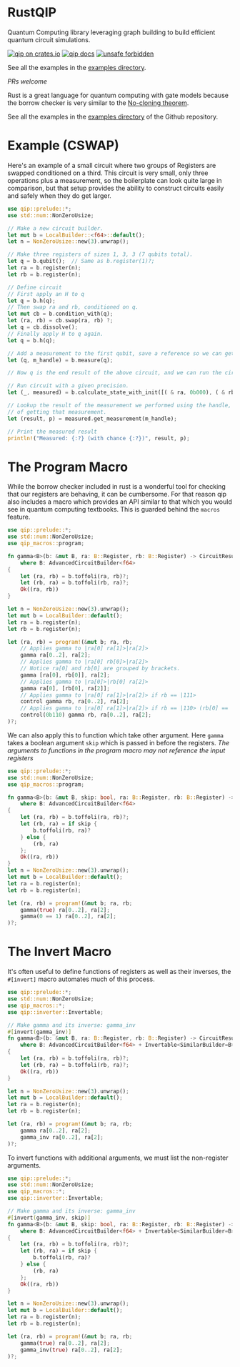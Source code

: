 # RustQIP

Quantum Computing library leveraging graph building to build efficient quantum circuit simulations.

[![qip on crates.io](https://img.shields.io/crates/v/qip.svg)](https://crates.io/crates/qip)
[![qip docs](https://img.shields.io/badge/docs-docs.rs-orange.svg)](https://docs.rs/qip)
[![unsafe forbidden](https://img.shields.io/badge/unsafe-forbidden-success.svg)](https://github.com/rust-secure-code/safety-dance/)

See all the examples in the [examples directory](https://github.com/Renmusxd/RustQIP/tree/master/examples).

*PRs welcome*

Rust is a great language for quantum computing with gate models because the borrow checker
is very similar to the [No-cloning theorem](https://wikipedia.org/wiki/No-cloning_theorem).

See all the examples in the [examples directory](https://github.com/Renmusxd/RustQIP/tree/master/examples) of the Github
repository.

# Example (CSWAP)

Here's an example of a small circuit where two groups of Registers are swapped conditioned on a
third. This circuit is very small, only three operations plus a measurement, so the boilerplate
can look quite large in comparison, but that setup provides the ability to construct circuits
easily and safely when they do get larger.

```rust
use qip::prelude::*;
use std::num::NonZeroUsize;

// Make a new circuit builder.
let mut b = LocalBuilder::<f64>::default();
let n = NonZeroUsize::new(3).unwrap();

// Make three registers of sizes 1, 3, 3 (7 qubits total).
let q = b.qubit();  // Same as b.register(1)?;
let ra = b.register(n);
let rb = b.register(n);

// Define circuit
// First apply an H to q
let q = b.h(q);
// Then swap ra and rb, conditioned on q.
let mut cb = b.condition_with(q);
let (ra, rb) = cb.swap(ra, rb) ?;
let q = cb.dissolve();
// Finally apply H to q again.
let q = b.h(q);

// Add a measurement to the first qubit, save a reference so we can get the result later.
let (q, m_handle) = b.measure(q);

// Now q is the end result of the above circuit, and we can run the circuit by referencing it.

// Run circuit with a given precision.
let (_, measured) = b.calculate_state_with_init([( & ra, 0b000), ( & rb, 0b001)]);

// Lookup the result of the measurement we performed using the handle, and the probability
// of getting that measurement.
let (result, p) = measured.get_measurement(m_handle);

// Print the measured result
println!("Measured: {:?} (with chance {:?})", result, p);
```

# The Program Macro

While the borrow checker included in rust is a wonderful tool for checking that our registers
are behaving, it can be cumbersome. For that reason qip also includes a macro which provides an
API similar to that which you would see in quantum computing textbooks.
This is guarded behind the `macros` feature.

```rust
use qip::prelude::*;
use std::num::NonZeroUsize;
use qip_macros::program;

fn gamma<B>(b: &mut B, ra: B::Register, rb: B::Register) -> CircuitResult<(B::Register, B::Register)>
    where B: AdvancedCircuitBuilder<f64>
{
    let (ra, rb) = b.toffoli(ra, rb)?;
    let (rb, ra) = b.toffoli(rb, ra)?;
    Ok((ra, rb))
}

let n = NonZeroUsize::new(3).unwrap();
let mut b = LocalBuilder::default();
let ra = b.register(n);
let rb = b.register(n);

let (ra, rb) = program!(&mut b; ra, rb;
    // Applies gamma to |ra[0] ra[1]>|ra[2]>
    gamma ra[0..2], ra[2];
    // Applies gamma to |ra[0] rb[0]>|ra[2]>
    // Notice ra[0] and rb[0] are grouped by brackets.
    gamma [ra[0], rb[0]], ra[2];
    // Applies gamma to |ra[0]>|rb[0] ra[2]>
    gamma ra[0], [rb[0], ra[2]];
    // Applies gamma to |ra[0] ra[1]>|ra[2]> if rb == |111>
    control gamma rb, ra[0..2], ra[2];
    // Applies gamma to |ra[0] ra[1]>|ra[2]> if rb == |110> (rb[0] == |0>, rb[1] == 1, ...)
    control(0b110) gamma rb, ra[0..2], ra[2];
)?;
```

We can also apply this to function which take other argument. Here `gamma` takes a boolean
argument `skip` which is passed in before the registers.
*The arguments to functions in the program macro may not reference the input registers*

```rust
use qip::prelude::*;
use std::num::NonZeroUsize;
use qip_macros::program;

fn gamma<B>(b: &mut B, skip: bool, ra: B::Register, rb: B::Register) -> CircuitResult<(B::Register, B::Register)>
    where B: AdvancedCircuitBuilder<f64>
{
    let (ra, rb) = b.toffoli(ra, rb)?;
    let (rb, ra) = if skip {
        b.toffoli(rb, ra)?
    } else {
        (rb, ra)
    };
    Ok((ra, rb))
}
let n = NonZeroUsize::new(3).unwrap();
let mut b = LocalBuilder::default();
let ra = b.register(n);
let rb = b.register(n);

let (ra, rb) = program!(&mut b; ra, rb;
    gamma(true) ra[0..2], ra[2];
    gamma(0 == 1) ra[0..2], ra[2];
)?;
```

# The Invert Macro

It's often useful to define functions of registers as well as their inverses, the `#[invert]`
macro automates much of this process.

```rust
use qip::prelude::*;
use std::num::NonZeroUsize;
use qip_macros::*;
use qip::inverter::Invertable;

// Make gamma and its inverse: gamma_inv
#[invert(gamma_inv)]
fn gamma<B>(b: &mut B, ra: B::Register, rb: B::Register) -> CircuitResult<(B::Register, B::Register)>
    where B: AdvancedCircuitBuilder<f64> + Invertable<SimilarBuilder=B>
{
    let (ra, rb) = b.toffoli(ra, rb)?;
    let (rb, ra) = b.toffoli(rb, ra)?;
    Ok((ra, rb))
}

let n = NonZeroUsize::new(3).unwrap();
let mut b = LocalBuilder::default();
let ra = b.register(n);
let rb = b.register(n);

let (ra, rb) = program!(&mut b; ra, rb;
    gamma ra[0..2], ra[2];
    gamma_inv ra[0..2], ra[2];
)?;
```

To invert functions with additional arguments, we must list the non-register arguments.

```rust
use qip::prelude::*;
use std::num::NonZeroUsize;
use qip_macros::*;
use qip::inverter::Invertable;

// Make gamma and its inverse: gamma_inv
#[invert(gamma_inv, skip)]
fn gamma<B>(b: &mut B, skip: bool, ra: B::Register, rb: B::Register) -> CircuitResult<(B::Register, B::Register)>
    where B: AdvancedCircuitBuilder<f64> + Invertable<SimilarBuilder=B>
{
    let (ra, rb) = b.toffoli(ra, rb)?;
    let (rb, ra) = if skip {
        b.toffoli(rb, ra)?
    } else {
        (rb, ra)
    };
    Ok((ra, rb))
}

let n = NonZeroUsize::new(3).unwrap();
let mut b = LocalBuilder::default();
let ra = b.register(n);
let rb = b.register(n);

let (ra, rb) = program!(&mut b; ra, rb;
    gamma(true) ra[0..2], ra[2];
    gamma_inv(true) ra[0..2], ra[2];
)?;
```
